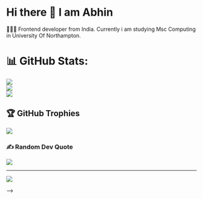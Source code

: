 # Hi there 👋 I am Abhin
👨🏽‍💻 Frontend developer from India. Currently i am studying Msc Computing in University Of Northampton.

            
# 📊 GitHub Stats:
![](https://github-readme-stats.vercel.app/api?username=Abhinkjishmon&theme=dark&hide_border=true&include_all_commits=true&count_private=true)<br/>
![](https://github-readme-streak-stats.herokuapp.com/?user=Abhinkjishmon&theme=dark&hide_border=true)<br/>
![](https://github-readme-stats.vercel.app/api/top-langs/?username=Abhinkjishmon&theme=dark&hide_border=true&include_all_commits=true&count_private=true&layout=compact)

## 🏆 GitHub Trophies
![](https://github-profile-trophy.vercel.app/?username=Abhinkjishmon&theme=buddhism&no-frame=true&no-bg=false&margin-w=4)

### ✍️ Random Dev Quote
![](https://quotes-github-readme.vercel.app/api?type=horizontal&theme=radical)

---
[![](https://visitcount.itsvg.in/api?id=Abhinkjishmon&icon=0&color=0)](https://visitcount.itsvg.in)

<!-- Proudly created with GPRM ( https://gprm.itsvg.in ) -->


-->
